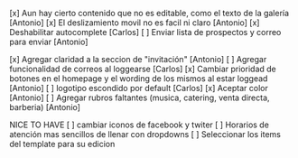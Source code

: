 [x] Aun hay cierto contenido que no es editable, como el texto de la galería [Antonio]
[x] El deslizamiento movil no es facil ni claro [Antonio]
[x] Deshabilitar autocomplete [Carlos]
[ ] Enviar lista de prospectos y correo para enviar [Antonio]

[x] Agregar claridad a la seccion de "invitación" [Antonio]
[ ] Agregar funcionalidad de correos al loggearse [Carlos]
[x] Cambiar prioridad de botones en el homepage y el wording de los mismos al estar loggead [Antonio]
[ ] logotipo escondido por default [Carlos]
[x] Aceptar color [Antonio]
[ ] Agregar rubros faltantes (musica, catering, venta directa, barberia) [Antonio]

NICE TO HAVE
[ ] cambiar iconos de facebook y twiter
[ ] Horarios de atención mas sencillos de llenar con dropdowns
[ ] Seleccionar los items del template para su edicion
